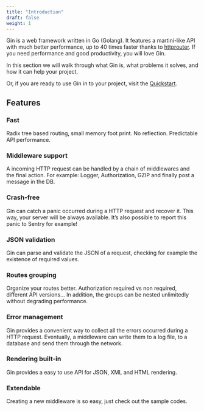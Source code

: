 ```yaml
---
title: "Introduction"
draft: false
weight: 1
---
```


Gin is a web framework written in Go (Golang). It features a martini-like API with much better performance, up to 40 times faster thanks to [httprouter](https://github.com/julienschmidt/httprouter). If you need performance and good productivity, you will love Gin.

In this section we will walk through what Gin is, what problems it solves, and how it can help your project.

Or, if you are ready to use Gin in to your project, visit the [Quickstart](https://gin-gonic.com/docs/quickstart/).

## Features

### Fast

Radix tree based routing, small memory foot print. No reflection. Predictable API performance. 

### Middleware support

A incoming HTTP request can be handled by a chain of middlewares and the final action. 
For example: Logger, Authorization, GZIP and finally post a message in the DB.

### Crash-free

Gin can catch a panic occurred during a HTTP request and recover it. This way, your server will be always available. It’s also possible to report this panic to Sentry for example!

### JSON validation 

Gin can parse and validate the JSON of a request, checking for example the existence of required values.

### Routes grouping

Organize your routes better. Authorization required vs non required, different API versions... In addition, the groups can be nested unlimitedly without degrading performance.

### Error management

Gin provides a convenient way to collect all the errors occurred during a HTTP request. Eventually, a middleware can write them to a log file, to a database and send them through the network.

### Rendering built-in

Gin provides a easy to use API for JSON, XML and HTML rendering.

### Extendable

Creating a new middleware is so easy, just check out the sample codes.

